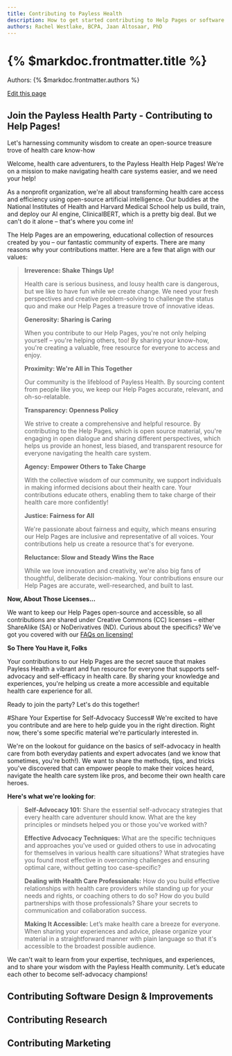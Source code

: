 ```yaml
---
title: Contributing to Payless Health
description: How to get started contributing to Help Pages or software.
authors: Rachel Westlake, BCPA, Jaan Altosaar, PhD
---
```


# {% $markdoc.frontmatter.title %}

Authors: {% $markdoc.frontmatter.authors %}

[Edit this page](https://github.com/onefact/handbook.payless.health/edit/main/pages/contributing.md)


## Join the Payless Health Party - Contributing to Help Pages! 
Let's harnessing community wisdom to create an open-source treasure trove of health care know-how



Welcome, health care adventurers, to the Payless Health Help Pages! We're on a mission to make navigating health care systems easier, and we need your help!

As a nonprofit organization, we're all about transforming health care access and efficiency using open-source artificial intelligence. Our buddies at the National Institutes of Health and Harvard Medical School help us build, train, and deploy our AI engine, ClinicalBERT, which is a pretty big deal. But we can't do it alone – that's where you come in!

The Help Pages are an empowering, educational collection of resources created by you – our fantastic community of experts. There are many reasons why your contributions matter. Here are a few that align with our values:

> **Irreverence: Shake Things Up!**
>
> Health care is serious business, and lousy health care is dangerous, but we like to have fun while we create change. We need your fresh perspectives and creative problem-solving to challenge the status quo and make our Help Pages a treasure trove of innovative ideas.
>
> **Generosity: Sharing is Caring**
>
> When you contribute to our Help Pages, you're not only helping yourself – you're helping others, too! By sharing your know-how, you're creating a valuable, free resource for everyone to access and enjoy.
>
> **Proximity: We're All in This Together**
>
> Our community is the lifeblood of Payless Health. By sourcing content from people like you, we keep our Help Pages accurate, relevant, and oh-so-relatable.
>
> **Transparency: Openness Policy**
>
> We strive to create a comprehensive and helpful resource. By contributing to the Help Pages, which is open source material, you're engaging in open dialogue and sharing different perspectives, which helps us provide an honest, less biased, and transparent resource for everyone navigating the health care system.
>
> **Agency: Empower Others to Take Charge**
>
> With the collective wisdom of our community, we support individuals in making informed decisions about their health care. Your contributions educate others, enabling them to take charge of their health care more confidently!
>
> **Justice: Fairness for All**
>
> We're passionate about fairness and equity, which means ensuring our Help Pages are inclusive and representative of all voices. Your contributions help us create a resource that's for everyone.
>
> **Reluctance: Slow and Steady Wins the Race**
>
> While we love innovation and creativity, we're also big fans of thoughtful, deliberate decision-making. Your contributions ensure our Help Pages are accurate, well-researched, and built to last.


**Now, About Those Licenses...**

We want to keep our Help Pages open-source and accessible, so all contributions are shared under Creative Commons (CC) licenses – either ShareAlike (SA) or NoDerivatives (ND). Curious about the specifics? We've got you covered with our [FAQs on licensing!](https://www.payless.health/faq)

**So There You Have it, Folks**

Your contributions to our Help Pages are the secret sauce that makes Payless Health a vibrant and fun resource for everyone that supports self-advocacy and self-efficacy in health care. By sharing your knowledge and experiences, you're helping us create a more accessible and equitable health care experience for all.

Ready to join the party? Let's do this together!


#Share Your Expertise for Self-Advocacy Success#
We're excited to have you contribute and are here to help guide you in the right direction. Right now, there's some specific material we're particularly interested in.

We're on the lookout for guidance on the basics of self-advocacy in health care from both everyday patients and expert advocates (and we know that sometimes, you're both!). We want to share the methods, tips, and tricks you've discovered that can empower people to make their voices heard, navigate the health care system like pros, and become their own health care heroes.

**Here's what we're looking for**:

> **Self-Advocacy 101:** Share the essential self-advocacy strategies that every health care adventurer should know. What are the key principles or mindsets helped you or those you've worked with?
>
> **Effective Advocacy Techniques:** What are the specific techniques and approaches you've used or guided others to use in advocating for themselves in various health care situations? What strategies have you found most effective in overcoming challenges and ensuring optimal care, without getting too case-specific?
>
> **Dealing with Health Care Professionals:** How do you build effective relationships with health care providers while standing up for your needs and rights, or coaching others to do so? How do you build partnerships with those professionals? Share your secrets to communication and collaboration success.
>
> **Making It Accessible:** Let’s make health care a breeze for everyone. When sharing your experiences and advice, please organize your material in a straightforward manner with plain language so that it's accessible to the broadest possible audience.

We can't wait to learn from your expertise, techniques, and experiences, and to share your wisdom with the Payless Health community. Let’s educate each other to become self-advocacy champions!


## Contributing Software Design & Improvements

## Contributing Research

## Contributing Marketing
